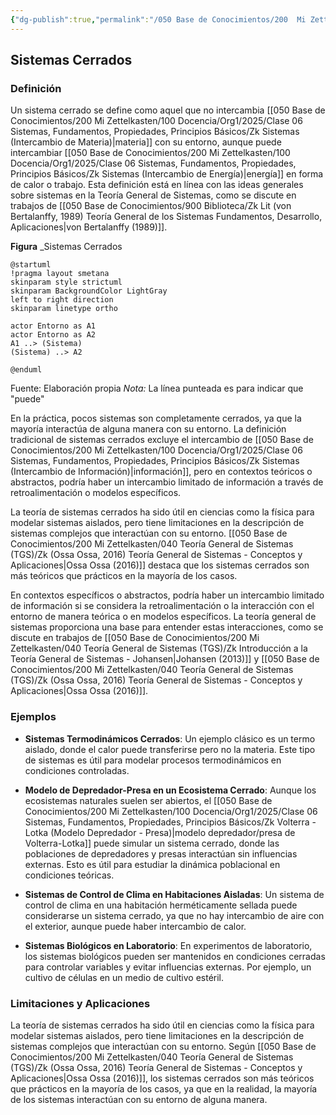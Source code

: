 ```yaml
---
{"dg-publish":true,"permalink":"/050 Base de Conocimientos/200  Mi Zettelkasten/100 Docencia/Org1/2025/Clase 06 Sistemas, Fundamentos, Propiedades, Principios Básicos/Zk Sistemas Cerrados/","tags":["digitalGarden"]}
---
```


## Sistemas Cerrados

### Definición

Un sistema cerrado se define como aquel que no intercambia [[050 Base de Conocimientos/200  Mi Zettelkasten/100 Docencia/Org1/2025/Clase 06 Sistemas, Fundamentos, Propiedades, Principios Básicos/Zk Sistemas (Intercambio de Materia)\|materia]] con su entorno, aunque puede intercambiar [[050 Base de Conocimientos/200  Mi Zettelkasten/100 Docencia/Org1/2025/Clase 06 Sistemas, Fundamentos, Propiedades, Principios Básicos/Zk Sistemas (Intercambio de Energía)\|energía]] en forma de calor o trabajo. Esta definición está en línea con las ideas generales sobre sistemas en la Teoría General de Sistemas, como se discute en trabajos de [[050 Base de Conocimientos/900 Biblioteca/Zk Lit (von Bertalanffy, 1989) Teoría General de los Sistemas Fundamentos, Desarrollo, Aplicaciones\|von Bertalanffy (1989)]].

**Figura**
_Sistemas Cerrados
```plantuml
@startuml
!pragma layout smetana
skinparam style strictuml
skinparam BackgroundColor LightGray
left to right direction
skinparam linetype ortho

actor Entorno as A1
actor Entorno as A2
A1 ..> (Sistema)
(Sistema) ..> A2

@enduml
```
Fuente: Elaboración propia
_Nota:_ La línea punteada es para indicar que "puede"

En la práctica, pocos sistemas son completamente cerrados, ya que la mayoría interactúa de alguna manera con su entorno. La definición tradicional de sistemas cerrados excluye el intercambio de [[050 Base de Conocimientos/200  Mi Zettelkasten/100 Docencia/Org1/2025/Clase 06 Sistemas, Fundamentos, Propiedades, Principios Básicos/Zk Sistemas (Intercambio de Información)\|información]], pero en contextos teóricos o abstractos, podría haber un intercambio limitado de información a través de retroalimentación o modelos específicos.

La teoría de sistemas cerrados ha sido útil en ciencias como la física para modelar sistemas aislados, pero tiene limitaciones en la descripción de sistemas complejos que interactúan con su entorno. [[050 Base de Conocimientos/200  Mi Zettelkasten/040 Teoría General de Sistemas (TGS)/Zk (Ossa Ossa, 2016) Teoría General de Sistemas -  Conceptos y Aplicaciones\|Ossa Ossa (2016)]] destaca que los sistemas cerrados son más teóricos que prácticos en la mayoría de los casos.

En contextos específicos o abstractos, podría haber un intercambio limitado de información si se considera la retroalimentación o la interacción con el entorno de manera teórica o en modelos específicos. La teoría general de sistemas proporciona una base para entender estas interacciones, como se discute en trabajos de [[050 Base de Conocimientos/200  Mi Zettelkasten/040 Teoría General de Sistemas (TGS)/Zk Introducción a la Teoría General de Sistemas - Johansen\|Johansen (2013)]] y [[050 Base de Conocimientos/200  Mi Zettelkasten/040 Teoría General de Sistemas (TGS)/Zk (Ossa Ossa, 2016) Teoría General de Sistemas -  Conceptos y Aplicaciones\|Ossa Ossa (2016)]].

### Ejemplos

- **Sistemas Termodinámicos Cerrados**: Un ejemplo clásico es un termo aislado, donde el calor puede transferirse pero no la materia. Este tipo de sistemas es útil para modelar procesos termodinámicos en condiciones controladas.

- **Modelo de Depredador-Presa en un Ecosistema Cerrado**: Aunque los ecosistemas naturales suelen ser abiertos, el [[050 Base de Conocimientos/200  Mi Zettelkasten/100 Docencia/Org1/2025/Clase 06 Sistemas, Fundamentos, Propiedades, Principios Básicos/Zk Volterra - Lotka (Modelo Depredador - Presa)\|modelo depredador/presa de Volterra-Lotka]] puede simular un sistema cerrado, donde las poblaciones de depredadores y presas interactúan sin influencias externas. Esto es útil para estudiar la dinámica poblacional en condiciones teóricas.

- **Sistemas de Control de Clima en Habitaciones Aisladas**: Un sistema de control de clima en una habitación herméticamente sellada puede considerarse un sistema cerrado, ya que no hay intercambio de aire con el exterior, aunque puede haber intercambio de calor.

- **Sistemas Biológicos en Laboratorio**: En experimentos de laboratorio, los sistemas biológicos pueden ser mantenidos en condiciones cerradas para controlar variables y evitar influencias externas. Por ejemplo, un cultivo de células en un medio de cultivo estéril.

### Limitaciones y Aplicaciones

La teoría de sistemas cerrados ha sido útil en ciencias como la física para modelar sistemas aislados, pero tiene limitaciones en la descripción de sistemas complejos que interactúan con su entorno. Según [[050 Base de Conocimientos/200  Mi Zettelkasten/040 Teoría General de Sistemas (TGS)/Zk (Ossa Ossa, 2016) Teoría General de Sistemas -  Conceptos y Aplicaciones\|Ossa Ossa (2016)]], los sistemas cerrados son más teóricos que prácticos en la mayoría de los casos, ya que en la realidad, la mayoría de los sistemas interactúan con su entorno de alguna manera.